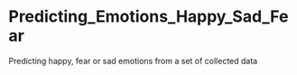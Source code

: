 # Predicting_Emotions_Happy_Sad_Fear
 Predicting happy, fear or sad emotions from a set of collected data
